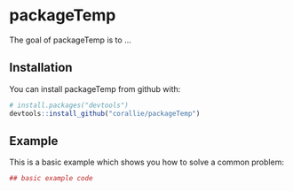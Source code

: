 
<!-- README.md is generated from README.Rmd. Please edit that file -->
packageTemp
===========

The goal of packageTemp is to ...

Installation
------------

You can install packageTemp from github with:

``` r
# install.packages("devtools")
devtools::install_github("corallie/packageTemp")
```

Example
-------

This is a basic example which shows you how to solve a common problem:

``` r
## basic example code
```
